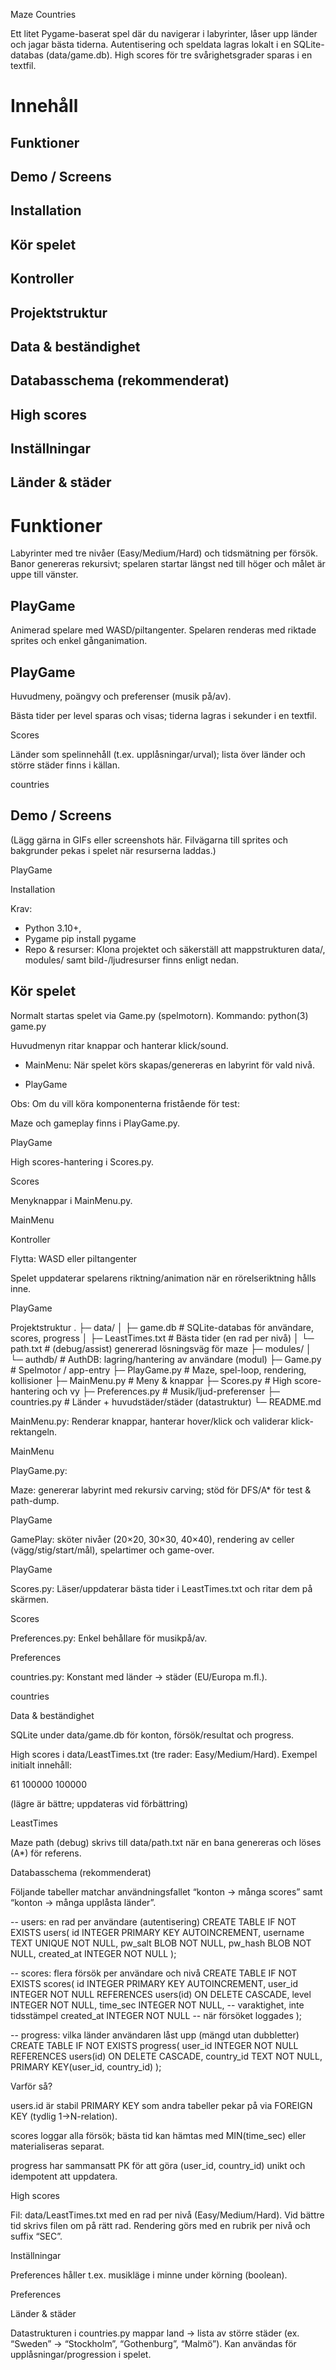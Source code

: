 Maze Countries

Ett litet Pygame-baserat spel där du navigerar i labyrinter, låser upp länder och jagar bästa tiderna.
Autentisering och speldata lagras lokalt i en SQLite-databas (data/game.db). High scores för tre svårighetsgrader sparas i en textfil.

# Innehåll

## Funktioner

## Demo / Screens

## Installation

## Kör spelet

## Kontroller

## Projektstruktur

## Data & beständighet

## Databasschema (rekommenderat)

## High scores

## Inställningar

## Länder & städer


# Funktioner

Labyrinter med tre nivåer (Easy/Medium/Hard) och tidsmätning per försök. Banor genereras rekursivt; spelaren startar längst ned till höger och målet är uppe till vänster. 

## PlayGame

Animerad spelare med WASD/piltangenter. Spelaren renderas med riktade sprites och enkel gånganimation. 

## PlayGame

Huvudmeny, poängvy och preferenser (musik på/av).

Bästa tider per level sparas och visas; tiderna lagras i sekunder i en textfil. 

Scores

Länder som spelinnehåll (t.ex. upplåsningar/urval); lista över länder och större städer finns i källan. 

countries

## Demo / Screens

(Lägg gärna in GIFs eller screenshots här. Filvägarna till sprites och bakgrunder pekas i spelet när resurserna laddas.) 

PlayGame

Installation

Krav: 
- Python 3.10+, 
- Pygame pip install pygame
- Repo & resurser: Klona projektet och säkerställ att mappstrukturen data/, modules/ samt bild-/ljudresurser finns enligt nedan.

## Kör spelet

Normalt startas spelet via Game.py (spelmotorn). Kommando: python(3) game.py

Huvudmenyn ritar knappar och hanterar klick/sound. 

- MainMenu: När spelet körs skapas/genereras en labyrint för vald nivå. 

- PlayGame

Obs: Om du vill köra komponenterna fristående för test:

Maze och gameplay finns i PlayGame.py. 

PlayGame

High scores-hantering i Scores.py. 

Scores

Menyknappar i MainMenu.py. 

MainMenu

Kontroller

Flytta: WASD eller piltangenter

Spelet uppdaterar spelarens riktning/animation när en rörelseriktning hålls inne. 

PlayGame

Projektstruktur
.
├─ data/
│  ├─ game.db           # SQLite-databas för användare, scores, progress
│  ├─ LeastTimes.txt    # Bästa tider (en rad per nivå)
│  └─ path.txt          # (debug/assist) genererad lösningsväg för maze
├─ modules/
│  └─ authdb/           # AuthDB: lagring/hantering av användare (modul)
├─ Game.py              # Spelmotor / app-entry
├─ PlayGame.py          # Maze, spel-loop, rendering, kollisioner
├─ MainMenu.py          # Meny & knappar
├─ Scores.py            # High score-hantering och vy
├─ Preferences.py       # Musik/ljud-preferenser
├─ countries.py         # Länder + huvudstäder/städer (datastruktur)
└─ README.md


MainMenu.py: Renderar knappar, hanterar hover/klick och validerar klick-rektangeln. 

MainMenu

PlayGame.py:

Maze: genererar labyrint med rekursiv carving; stöd för DFS/A* för test & path-dump. 

PlayGame

GamePlay: sköter nivåer (20×20, 30×30, 40×40), rendering av celler (vägg/stig/start/mål), spelartimer och game-over. 

PlayGame

Scores.py: Läser/uppdaterar bästa tider i LeastTimes.txt och ritar dem på skärmen. 

Scores

Preferences.py: Enkel behållare för musikpå/av. 

Preferences

countries.py: Konstant med länder → städer (EU/Europa m.fl.). 

countries

Data & beständighet

SQLite under data/game.db för konton, försök/resultat och progress.

High scores i data/LeastTimes.txt (tre rader: Easy/Medium/Hard). Exempel initialt innehåll:

61
100000
100000


(lägre är bättre; uppdateras vid förbättring) 

LeastTimes

Maze path (debug) skrivs till data/path.txt när en bana genereras och löses (A*) för referens.

Databasschema (rekommenderat)

Följande tabeller matchar användningsfallet “konton → många scores” samt “konton → många upplåsta länder”.

-- users: en rad per användare (autentisering)
CREATE TABLE IF NOT EXISTS users(
  id INTEGER PRIMARY KEY AUTOINCREMENT,
  username TEXT UNIQUE NOT NULL,
  pw_salt BLOB NOT NULL,
  pw_hash BLOB NOT NULL,
  created_at INTEGER NOT NULL
);

-- scores: flera försök per användare och nivå
CREATE TABLE IF NOT EXISTS scores(
  id INTEGER PRIMARY KEY AUTOINCREMENT,
  user_id INTEGER NOT NULL REFERENCES users(id) ON DELETE CASCADE,
  level INTEGER NOT NULL,
  time_sec INTEGER NOT NULL,       -- varaktighet, inte tidsstämpel
  created_at INTEGER NOT NULL      -- när försöket loggades
);

-- progress: vilka länder användaren låst upp (mängd utan dubbletter)
CREATE TABLE IF NOT EXISTS progress(
  user_id INTEGER NOT NULL REFERENCES users(id) ON DELETE CASCADE,
  country_id TEXT NOT NULL,
  PRIMARY KEY(user_id, country_id)
);


Varför så?

users.id är stabil PRIMARY KEY som andra tabeller pekar på via FOREIGN KEY (tydlig 1→N-relation).

scores loggar alla försök; bästa tid kan hämtas med MIN(time_sec) eller materialiseras separat.

progress har sammansatt PK för att göra (user_id, country_id) unikt och idempotent att uppdatera.

High scores

Fil: data/LeastTimes.txt med en rad per nivå (Easy/Medium/Hard). Vid bättre tid skrivs filen om på rätt rad. Rendering görs med en rubrik per nivå och suffix “SEC”.

Inställningar

Preferences håller t.ex. musikläge i minne under körning (boolean). 

Preferences

Länder & städer

Datastrukturen i countries.py mappar land → lista av större städer (ex. “Sweden” → “Stockholm”, “Gothenburg”, “Malmö”). Kan användas för upplåsningar/progression i spelet.
